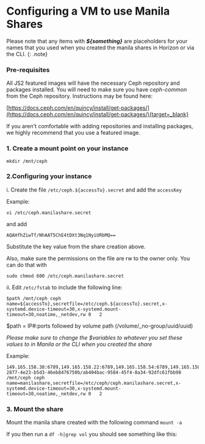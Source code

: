 # Configuring a VM to use Manila Shares

Please note that any items with ***${something}*** are placeholders for your names that you used when you created the manila shares in Horizon or via the CLI.
{: .note}

### Pre-requisites

All JS2 featured images will have the necessary Ceph repository and packages installed. You will need to make sure you have *ceph-common* from the Ceph repository. Instructions may be found here:

[https://docs.ceph.com/en/quincy/install/get-packages/](https://docs.ceph.com/en/quincy/install/get-packages/){target=_blank}

If you aren't comfortable with adding repositories and installing packages, we highly recommend that you use a featured image.

### 1. Create a mount point on your instance
```
mkdir /mnt/ceph
```

### 2.Configuring your instance

i. Create the file `/etc/ceph.${accessTo}.secret` and add the `accessKey`

Example:

    vi /etc/ceph.manilashare.secret

and add

```
AQAHfhZiwTf/NhAAT5ChE4tDXt3Nq1NyiURbMQ==

```

Substitute the key value from the share creation above.

Also, make sure the permissions on the file are rw to the owner only. You can do that with

    sudo chmod 600 /etc/ceph.manilashare.secret

ii. Edit `/etc/fstab` to include the following line:

```
$path /mnt/ceph ceph name=${accessTo},secretfile=/etc/ceph.${accessTo}.secret,x-systemd.device-timeout=30,x-systemd.mount-timeout=30,noatime,_netdev,rw 0   2
```
$path = IP#:ports followed by volume path (/volume/\_no-group/uuid/uuid)

*Please make sure to change the $variables to whatever you set these values to in Manila or the CLI when you created the share*

Example:

```
149.165.158.38:6789,149.165.158.22:6789,149.165.158.54:6789,149.165.158.70:6789,149.165.158.86:6789:/volumes/_nogroup/fe4f8ad4-2877-4e23-b5d3-46eb8476750b/ab404bac-9584-45f4-8a34-92dfc61fbb98 /mnt/ceph ceph name=manilashare,secretfile=/etc/ceph/ceph.manilashare.secret,x-systemd.device-timeout=30,x-systemd.mount-timeout=30,noatime,_netdev,rw 0   2
```

### 3. Mount the share

Mount the manila share created with the following command `mount -a`

If you then run a `df -h|grep vol` you should see something like this:

> ```149.165.158.38:6789,149.165.158.22:6789,149.165.158.54:6789,149.165.158.70:6789,149.165.158.86:6789:/volumes/_nogroup/fe4f8ad4-2877-4e23-b5d3-46eb8476750b/ab404bac-9584-45f4-8a34-92dfc61fbb98   1.8T  134G  1.7T   2% /mnt/ceph
```
